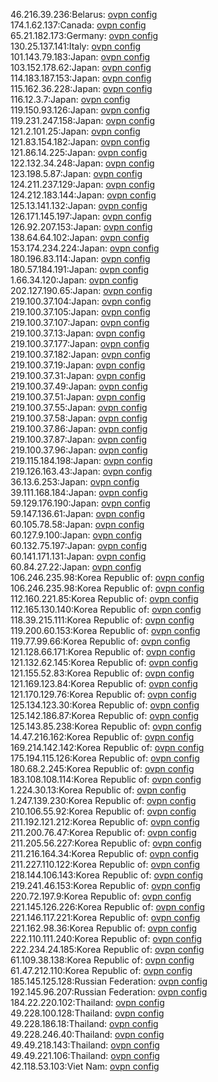 46.216.39.236:Belarus: [ovpn config](vpn/46_216_39_236.ovpn)  
174.1.62.137:Canada: [ovpn config](vpn/174_1_62_137.ovpn)  
65.21.182.173:Germany: [ovpn config](vpn/65_21_182_173.ovpn)  
130.25.137.141:Italy: [ovpn config](vpn/130_25_137_141.ovpn)  
101.143.79.183:Japan: [ovpn config](vpn/101_143_79_183.ovpn)  
103.152.178.62:Japan: [ovpn config](vpn/103_152_178_62.ovpn)  
114.183.187.153:Japan: [ovpn config](vpn/114_183_187_153.ovpn)  
115.162.36.228:Japan: [ovpn config](vpn/115_162_36_228.ovpn)  
116.12.3.7:Japan: [ovpn config](vpn/116_12_3_7.ovpn)  
119.150.93.126:Japan: [ovpn config](vpn/119_150_93_126.ovpn)  
119.231.247.158:Japan: [ovpn config](vpn/119_231_247_158.ovpn)  
121.2.101.25:Japan: [ovpn config](vpn/121_2_101_25.ovpn)  
121.83.154.182:Japan: [ovpn config](vpn/121_83_154_182.ovpn)  
121.86.14.225:Japan: [ovpn config](vpn/121_86_14_225.ovpn)  
122.132.34.248:Japan: [ovpn config](vpn/122_132_34_248.ovpn)  
123.198.5.87:Japan: [ovpn config](vpn/123_198_5_87.ovpn)  
124.211.237.129:Japan: [ovpn config](vpn/124_211_237_129.ovpn)  
124.212.183.144:Japan: [ovpn config](vpn/124_212_183_144.ovpn)  
125.13.141.132:Japan: [ovpn config](vpn/125_13_141_132.ovpn)  
126.171.145.197:Japan: [ovpn config](vpn/126_171_145_197.ovpn)  
126.92.207.153:Japan: [ovpn config](vpn/126_92_207_153.ovpn)  
138.64.64.102:Japan: [ovpn config](vpn/138_64_64_102.ovpn)  
153.174.234.224:Japan: [ovpn config](vpn/153_174_234_224.ovpn)  
180.196.83.114:Japan: [ovpn config](vpn/180_196_83_114.ovpn)  
180.57.184.191:Japan: [ovpn config](vpn/180_57_184_191.ovpn)  
1.66.34.120:Japan: [ovpn config](vpn/1_66_34_120.ovpn)  
202.127.190.65:Japan: [ovpn config](vpn/202_127_190_65.ovpn)  
219.100.37.104:Japan: [ovpn config](vpn/219_100_37_104.ovpn)  
219.100.37.105:Japan: [ovpn config](vpn/219_100_37_105.ovpn)  
219.100.37.107:Japan: [ovpn config](vpn/219_100_37_107.ovpn)  
219.100.37.13:Japan: [ovpn config](vpn/219_100_37_13.ovpn)  
219.100.37.177:Japan: [ovpn config](vpn/219_100_37_177.ovpn)  
219.100.37.182:Japan: [ovpn config](vpn/219_100_37_182.ovpn)  
219.100.37.19:Japan: [ovpn config](vpn/219_100_37_19.ovpn)  
219.100.37.31:Japan: [ovpn config](vpn/219_100_37_31.ovpn)  
219.100.37.49:Japan: [ovpn config](vpn/219_100_37_49.ovpn)  
219.100.37.51:Japan: [ovpn config](vpn/219_100_37_51.ovpn)  
219.100.37.55:Japan: [ovpn config](vpn/219_100_37_55.ovpn)  
219.100.37.58:Japan: [ovpn config](vpn/219_100_37_58.ovpn)  
219.100.37.86:Japan: [ovpn config](vpn/219_100_37_86.ovpn)  
219.100.37.87:Japan: [ovpn config](vpn/219_100_37_87.ovpn)  
219.100.37.96:Japan: [ovpn config](vpn/219_100_37_96.ovpn)  
219.115.184.198:Japan: [ovpn config](vpn/219_115_184_198.ovpn)  
219.126.163.43:Japan: [ovpn config](vpn/219_126_163_43.ovpn)  
36.13.6.253:Japan: [ovpn config](vpn/36_13_6_253.ovpn)  
39.111.168.184:Japan: [ovpn config](vpn/39_111_168_184.ovpn)  
59.129.176.190:Japan: [ovpn config](vpn/59_129_176_190.ovpn)  
59.147.136.61:Japan: [ovpn config](vpn/59_147_136_61.ovpn)  
60.105.78.58:Japan: [ovpn config](vpn/60_105_78_58.ovpn)  
60.127.9.100:Japan: [ovpn config](vpn/60_127_9_100.ovpn)  
60.132.75.197:Japan: [ovpn config](vpn/60_132_75_197.ovpn)  
60.141.171.131:Japan: [ovpn config](vpn/60_141_171_131.ovpn)  
60.84.27.22:Japan: [ovpn config](vpn/60_84_27_22.ovpn)  
106.246.235.98:Korea Republic of: [ovpn config](vpn/106_246_235_98.ovpn)  
106.246.235.98:Korea Republic of: [ovpn config](vpn/106_246_235_98.ovpn)  
112.160.221.85:Korea Republic of: [ovpn config](vpn/112_160_221_85.ovpn)  
112.165.130.140:Korea Republic of: [ovpn config](vpn/112_165_130_140.ovpn)  
118.39.215.111:Korea Republic of: [ovpn config](vpn/118_39_215_111.ovpn)  
119.200.60.153:Korea Republic of: [ovpn config](vpn/119_200_60_153.ovpn)  
119.77.99.66:Korea Republic of: [ovpn config](vpn/119_77_99_66.ovpn)  
121.128.66.171:Korea Republic of: [ovpn config](vpn/121_128_66_171.ovpn)  
121.132.62.145:Korea Republic of: [ovpn config](vpn/121_132_62_145.ovpn)  
121.155.52.83:Korea Republic of: [ovpn config](vpn/121_155_52_83.ovpn)  
121.169.123.84:Korea Republic of: [ovpn config](vpn/121_169_123_84.ovpn)  
121.170.129.76:Korea Republic of: [ovpn config](vpn/121_170_129_76.ovpn)  
125.134.123.30:Korea Republic of: [ovpn config](vpn/125_134_123_30.ovpn)  
125.142.186.87:Korea Republic of: [ovpn config](vpn/125_142_186_87.ovpn)  
125.143.85.238:Korea Republic of: [ovpn config](vpn/125_143_85_238.ovpn)  
14.47.216.162:Korea Republic of: [ovpn config](vpn/14_47_216_162.ovpn)  
169.214.142.142:Korea Republic of: [ovpn config](vpn/169_214_142_142.ovpn)  
175.194.115.126:Korea Republic of: [ovpn config](vpn/175_194_115_126.ovpn)  
180.68.2.245:Korea Republic of: [ovpn config](vpn/180_68_2_245.ovpn)  
183.108.108.114:Korea Republic of: [ovpn config](vpn/183_108_108_114.ovpn)  
1.224.30.13:Korea Republic of: [ovpn config](vpn/1_224_30_13.ovpn)  
1.247.139.230:Korea Republic of: [ovpn config](vpn/1_247_139_230.ovpn)  
210.106.55.92:Korea Republic of: [ovpn config](vpn/210_106_55_92.ovpn)  
211.192.121.212:Korea Republic of: [ovpn config](vpn/211_192_121_212.ovpn)  
211.200.76.47:Korea Republic of: [ovpn config](vpn/211_200_76_47.ovpn)  
211.205.56.227:Korea Republic of: [ovpn config](vpn/211_205_56_227.ovpn)  
211.216.164.34:Korea Republic of: [ovpn config](vpn/211_216_164_34.ovpn)  
211.227.110.122:Korea Republic of: [ovpn config](vpn/211_227_110_122.ovpn)  
218.144.106.143:Korea Republic of: [ovpn config](vpn/218_144_106_143.ovpn)  
219.241.46.153:Korea Republic of: [ovpn config](vpn/219_241_46_153.ovpn)  
220.72.197.9:Korea Republic of: [ovpn config](vpn/220_72_197_9.ovpn)  
221.145.126.226:Korea Republic of: [ovpn config](vpn/221_145_126_226.ovpn)  
221.146.117.221:Korea Republic of: [ovpn config](vpn/221_146_117_221.ovpn)  
221.162.98.36:Korea Republic of: [ovpn config](vpn/221_162_98_36.ovpn)  
222.110.111.240:Korea Republic of: [ovpn config](vpn/222_110_111_240.ovpn)  
222.234.24.185:Korea Republic of: [ovpn config](vpn/222_234_24_185.ovpn)  
61.109.38.138:Korea Republic of: [ovpn config](vpn/61_109_38_138.ovpn)  
61.47.212.110:Korea Republic of: [ovpn config](vpn/61_47_212_110.ovpn)  
185.145.125.128:Russian Federation: [ovpn config](vpn/185_145_125_128.ovpn)  
192.145.96.207:Russian Federation: [ovpn config](vpn/192_145_96_207.ovpn)  
184.22.220.102:Thailand: [ovpn config](vpn/184_22_220_102.ovpn)  
49.228.100.128:Thailand: [ovpn config](vpn/49_228_100_128.ovpn)  
49.228.186.18:Thailand: [ovpn config](vpn/49_228_186_18.ovpn)  
49.228.246.40:Thailand: [ovpn config](vpn/49_228_246_40.ovpn)  
49.49.218.143:Thailand: [ovpn config](vpn/49_49_218_143.ovpn)  
49.49.221.106:Thailand: [ovpn config](vpn/49_49_221_106.ovpn)  
42.118.53.103:Viet Nam: [ovpn config](vpn/42_118_53_103.ovpn)  

